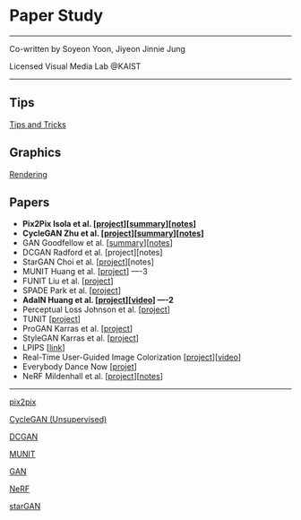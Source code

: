 # Paper Study

---

Co-written by Soyeon Yoon, Jiyeon Jinnie Jung

Licensed Visual Media Lab @KAIST

---

## Tips

[Tips and Tricks](Paper%20Study%2068e3ebe9fd7a4c5698dd326b5ac62910/Tips%20and%20Tricks%20b0449d21b16840b1b66cf0469ff14411.md)

## Graphics

[Rendering](Paper%20Study%2068e3ebe9fd7a4c5698dd326b5ac62910/Rendering%20e61234380d8e46ae9f82afa31090547f.md)

## Papers

- **Pix2Pix Isola et al. [[project](https://phillipi.github.io/pix2pix/)][[summary](Paper%20Study%2068e3ebe9fd7a4c5698dd326b5ac62910/pix2pix%208376070f7da54a6bb1a9bc73805df563/pix2pix_summary%20845b8e76a30c443e8980ab30f0de97ae.md)][[notes](Paper%20Study%2068e3ebe9fd7a4c5698dd326b5ac62910/pix2pix%208376070f7da54a6bb1a9bc73805df563.md)]**
- **CycleGAN Zhu et al. [[project](https://junyanz.github.io/CycleGAN/)][[summary](Paper%20Study%2068e3ebe9fd7a4c5698dd326b5ac62910/CycleGAN%20(Unsupervised)%20d62c159362424283a87f650643492498/CycleGAN_summary%20b64f9f84a8f546049ca1690ac2cce399.md)][[notes](Paper%20Study%2068e3ebe9fd7a4c5698dd326b5ac62910/CycleGAN%20(Unsupervised)%20d62c159362424283a87f650643492498.md)]**
- GAN Goodfellow et al. [[summary](Paper%20Study%2068e3ebe9fd7a4c5698dd326b5ac62910/GAN%207ec9ed49b4314d75a25f075cfb41207a/GAN_summary%208f5edf64c9fc4996b9b8577afee084a0.md)][[notes](Paper%20Study%2068e3ebe9fd7a4c5698dd326b5ac62910/GAN%207ec9ed49b4314d75a25f075cfb41207a.md)]
- DCGAN Radford et al. [project][notes]
- StarGAN Choi et al. [[project](https://github.com/yunjey/stargan)][notes]
- MUNIT Huang et al. [[project](https://github.com/NVlabs/MUNIT)] —-3
- FUNIT Liu et al. [[project](https://nvlabs.github.io/FUNIT/)]
- SPADE Park et al. [[project](https://nvlabs.github.io/SPADE/)]
- **AdaIN Huang et al. [[project](https://openaccess.thecvf.com/content_ICCV_2017/papers/Huang_Arbitrary_Style_Transfer_ICCV_2017_paper.pdf)][[video](https://www.youtube.com/watch?v=IIRxJvW6bE4)] —-2**
- Perceptual Loss Johnson et al. [[project](https://cs.stanford.edu/people/jcjohns/eccv16/)]
- TUNIT [[project](https://github.com/clovaai/tunit)]
- ProGAN Karras et al. [[project](https://github.com/tkarras/progressive_growing_of_gans)]
- StyleGAN Karras et al. [[project](https://github.com/NVlabs/stylegan)]
- LPIPS [[link](https://richzhang.github.io/PerceptualSimilarity/)]
- Real-Time User-Guided Image Colorization [[project](https://richzhang.github.io/ideepcolor/)][[video](https://www.youtube.com/watch?v=rp5LUSbdsys)]
- Everybody Dance Now [[projet](https://carolineec.github.io/everybody_dance_now/)]
- NeRF Mildenhall et al. [[project](https://www.matthewtancik.com/nerf)][[notes](Paper%20Study%2068e3ebe9fd7a4c5698dd326b5ac62910/NeRF%2060dba35e6d914ba59e0a6fb46935af70.md)]

---

[pix2pix](Paper%20Study%2068e3ebe9fd7a4c5698dd326b5ac62910/pix2pix%208376070f7da54a6bb1a9bc73805df563.md)

[CycleGAN (Unsupervised)](Paper%20Study%2068e3ebe9fd7a4c5698dd326b5ac62910/CycleGAN%20(Unsupervised)%20d62c159362424283a87f650643492498.md)

[DCGAN](Paper%20Study%2068e3ebe9fd7a4c5698dd326b5ac62910/DCGAN%20c591c03863df4b1eb873f3948bb1e263.md)

[MUNIT](Paper%20Study%2068e3ebe9fd7a4c5698dd326b5ac62910/MUNIT%20f8f7473d96ee4cc4b4a8ea80dfc9e9a5.md)

[GAN](Paper%20Study%2068e3ebe9fd7a4c5698dd326b5ac62910/GAN%207ec9ed49b4314d75a25f075cfb41207a.md)

[NeRF](Paper%20Study%2068e3ebe9fd7a4c5698dd326b5ac62910/NeRF%2060dba35e6d914ba59e0a6fb46935af70.md)

[starGAN](Paper%20Study%2068e3ebe9fd7a4c5698dd326b5ac62910/starGAN%207866cd2463f34d4e809bfa5e234518f2.md)
